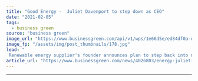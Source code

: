 ```yaml
---
title: "Good Energy -  Juliet Davenport to step down as CEO"
date: "2021-02-05"
tags: 
  - business green
source: "business green"
image_url: "https://www.businessgreen.com/api/v1/wps/1e66d5e/ed84df0a-d10a-4216-9437-9eca4af3889c/6/Juliet-Davenport-3-185x114.jpg"
image_fp: "/assets/img/post_thumbnails/178.jpg"
lead: "
 Renewable energy supplier's founder announces plan to step back into non-exec role, sparking search for new CEO ..."
article_url: "https://www.businessgreen.com/news/4026803/energy-juliet-davenport-step-ceo"
---
```


---
